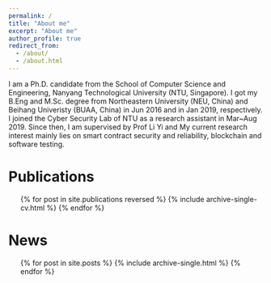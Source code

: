 ```yaml
---
permalink: /
title: "About me"
excerpt: "About me"
author_profile: true
redirect_from: 
  - /about/
  - /about.html
---
```


I am a Ph.D. candidate from the School of Computer Science and Engineering, Nanyang Technological University (NTU, Singapore). 
I got my B.Eng and M.Sc. degree from Northeastern University (NEU, China) and Beihang Univeristy (BUAA, China)  in Jun 2016 and in Jan 2019, respectively.
I joined the Cyber Security Lab of NTU as a research assistant in Mar~Aug 2019.
Since then, I am supervised by Prof Li Yi and 
My current research interest mainly lies on smart contract security and reliability, blockchain and software testing.

Publications
======
  <ul>{% for post in site.publications reversed %}
    {% include archive-single-cv.html %}
  {% endfor %}</ul>

<!-- Teaching
======
  <ul>{% for post in site.teaching %}
    {% include archive-single-cv.html %}
  {% endfor %}</ul> -->

News
======
  <ul>{% for post in site.posts %}
    {% include archive-single.html %}
  {% endfor %}</ul>